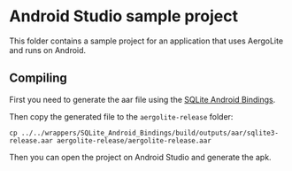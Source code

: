 # Android Studio sample project

This folder contains a sample project for an application that uses AergoLite and runs
on Android.


## Compiling

First you need to generate the aar file using the
[SQLite Android Bindings](../../wrappers/SQLite_Android_Bindings).

Then copy the generated file to the `aergolite-release` folder:

```
cp ../../wrappers/SQLite_Android_Bindings/build/outputs/aar/sqlite3-release.aar aergolite-release/aergolite-release.aar
```

Then you can open the project on Android Studio and generate the apk.

